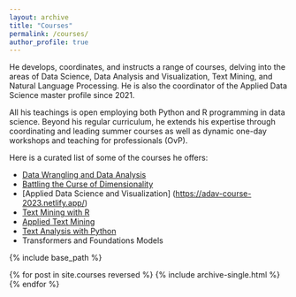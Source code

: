 ```yaml
---
layout: archive
title: "Courses"
permalink: /courses/
author_profile: true
---
```


He develops, coordinates, and instructs a range of courses, delving into the areas of Data Science, Data Analysis and Visualization, Text Mining, and Natural Language Processing. He is also the coordinator of the Applied Data Science master profile since 2021. 

All his teachings is open employing both Python and R programming in data science. Beyond his regular curriculum, he extends his expertise through coordinating and leading summer courses as well as dynamic one-day workshops and teaching for professionals (OvP).

Here is a curated list of some of the courses he offers:

* [Data Wrangling and Data Analysis](https://infomdwr.nl/)
* [Battling the Curse of Dimensionality](https://infomda2.nl/)
* [Applied Data Science and Visualization] (https://adav-course-2023.netlify.app/)
* [Text Mining with R](https://utrechtsummerschool.nl/courses/social-sciences/data-science-introduction-to-text-mining-with-r) 
* [Applied Text Mining](https://utrechtsummerschool.nl/courses/social-sciences/data-science-applied-text-mining)
* [Text Analysis with Python](https://utrechtsummerschool.nl/courses/social-sciences/text-analysis-with-python-online-course)
* Transformers and Foundations Models

{% include base_path %}

{% for post in site.courses reversed %}
  {% include archive-single.html %}
{% endfor %}
